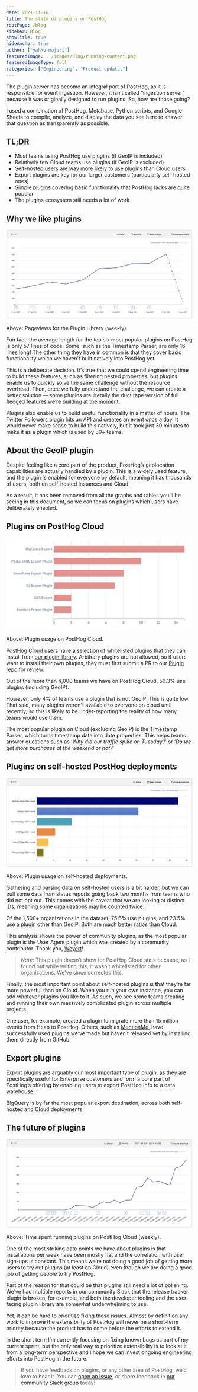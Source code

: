 ```yaml
---
date: 2021-11-16
title: The state of plugins on PostHog
rootPage: /blog
sidebar: Blog
showTitle: true
hideAnchor: true
author: ["yakko-majuri"]
featuredImage: ../images/blog/running-content.png
featuredImageType: full
categories: ["Engineering", "Product updates"]
---
```


The plugin server has become an integral part of PostHog, as it is responsible for event ingestion. However, it isn’t called “ingestion server” because it was originally designed to run plugins. So, how are those going?

I used a combination of PostHog, Metabase, Python scripts, and Google Sheets to compile, analyze, and display the data you see here to answer that question as transparently as possible. 

## TL;DR

- Most teams using PostHog use plugins (if GeoIP is included)
- Relatively few Cloud teams use plugins (if GeoIP is excluded)
- Self-hosted users are way more likely to use plugins than Cloud users
- Export plugins are key for our larger customers (particularly self-hosted ones)
- Simple plugins covering basic functionality that PostHog lacks are quite popular
- The plugins ecosystem still needs a lot of work 

## Why we like plugins

![](../images/blog/state-of-plugins/plugin-views.png)

Above: Pageviews for the Plugin Library (weekly).

Fun fact: the average length for the top six most popular plugins on PostHog is only 57 lines of code. Some, such as the Timestamp Parser, are only 16 lines long! The other thing they have in common is that they cover basic functionality which we haven’t built natively into PostHog yet. 

This is a deliberate decision. It’s true that we could spend engineering time to build these features, such as filtering nested properties, but plugins enable us to quickly solve the same challenge without the resource overhead. Then, once we fully understand the challenge, we can create a better solution — some plugins are literally the duct tape version of full fledged features we’re building at the moment. 

Plugins also enable us to build useful functionality in a matter of hours. The Twitter Followers plugin hits an API and creates an event once a day. It would never make sense to build this natively, but it took just 30 minutes to make it as a plugin which is used by 30+ teams.

## About the GeoIP plugin

Despite feeling like a core part of the product, PostHog’s geolocation capabilities are actually handled by a plugin. This is a widely used feature, and the plugin is enabled for everyone by default, meaning it has thousands of users, both on self-hosted instances and Cloud. 

As a result, it has been removed from all the graphs and tables you’ll be seeing in this document, so we can focus on plugins which users have deliberately enabled.

## Plugins on PostHog Cloud

![](../images/blog/state-of-plugins/cloud-usage.png)

Above: Plugin usage on PostHog Cloud.

PostHog Cloud users have a selection of whitelisted plugins that they can install from [our plugin library](https://posthog.com/plugins). Arbitrary plugins are not allowed, so if users want to install their own plugins, they must first submit a PR to our [Plugin repo](https://github.com/PostHog/plugin-repository) for review.

Out of the more than 4,000 teams we have on PostHog Cloud, 50.3% use plugins (including GeoIP).

However, only 4% of teams use a plugin that is not GeoIP. This is quite low. That said, many plugins weren't available to everyone on cloud until recently, so this is likely to be under-reporting the reality of how many teams would use them.

The most popular plugin on Cloud (excluding GeoIP) is the Timestamp Parser, which turns timestamp data into date properties. This helps teams answer questions such as ‘_Why did our traffic spike on Tuesday?_’ or ‘_Do we get more purchases at the weekend or not?_’

## Plugins on self-hosted PostHog deployments

![](../images/blog/state-of-plugins/self-usage.png)

Above: Plugin usage on self-hosted deployments.

Gathering and parsing data on self-hosted users is a bit harder, but we can pull some data from status reports going back two months from teams who did not opt out. This comes with the caveat that we are looking at distinct IDs, meaning some organizations may be counted twice.

Of the 1,500+ organizations in the dataset, 75.6% use plugins, and 23.5% use a plugin other than GeoIP. Both are much better ratios than Cloud. 

This analysis shows the power of community plugins, as the most popular plugin is the User Agent plugin which was created by a community contributor. Thank you, [Weyert](https://github.com/weyert)! 

> *Note:* This plugin doesn’t show for PostHog Cloud stats because, as I found out while writing this, it wasn’t whitelisted for other organizations. We’ve since corrected this. 

Finally, the most important point about self-hosted plugins is that they’re far more powerful than on Cloud. When you run your own instance, you can add whatever plugins you like to it. As such, we see some teams creating and running their own massively complicated plugin across multiple projects. 

One user, for example, created a plugin to migrate more than 15 million events from Heap to PostHog. Others, such as [MentionMe](https://posthog.com/customers/mention-me), have successfully used plugins we’ve made but haven’t released yet by installing them directly from GitHub!

## Export plugins

Export plugins are arguably our most important type of plugin, as they are specifically useful for Enterprise customers and form a core part of PostHog’s offering by enabling users to export PostHog info to a data warehouse.

BigQuery is by far the most popular export destination, across both self-hosted and Cloud deployments.  

## The future of plugins

![](../images/blog/state-of-plugins/plugin-time.png)

Above: Time spent running plugins on PostHog Cloud (weekly).

One of the most striking data points we have about plugins is that installations per week have been mostly flat and the correlation with user sign-ups is constant. This means we’re not doing a good job of getting more users to try out plugins (at least on Cloud) even though we are doing a good job of getting people to try PostHog. 

Part of the reason for that could be that plugins still need a lot of polishing. We’ve had multiple reports in our community Slack that the release tracker plugin is broken, for example, and both the developer tooling and the user-facing plugin library are somewhat underwhelming to use. 

Yet, it can be hard to prioritize fixing these issues. Almost by definition any work to improve the extensibility of PostHog will never be a short-term priority because the product has to come before the efforts to extend it. 

In the short term I’m currently focusing on fixing known bugs as part of my current sprint, but the _only_ real way to prioritize extensibility is to look at it from a long-term perspective and I hope we can invest ongoing engineering efforts into PostHog in the future.

> If you have feedback on plugins, or any other area of PostHog, we’d love to hear it. You can [open an issue](https://github.com/PostHog/posthog), or share feedback in [our community Slack group](https://posthog.com/slack) today!
